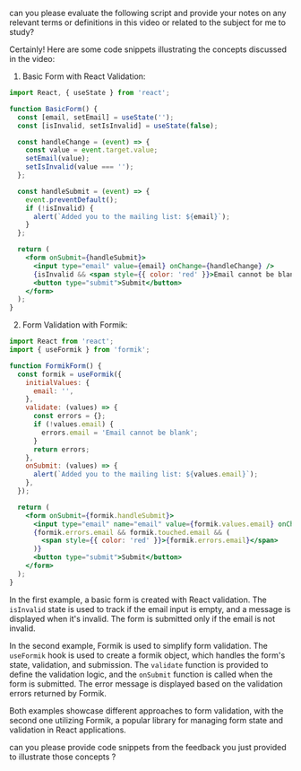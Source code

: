 can you please evaluate the following script and provide your notes on any relevant terms or definitions in this video or related to the subject for me to study?


Certainly! Here are some code snippets illustrating the concepts discussed in the video:

1. Basic Form with React Validation:
```jsx
import React, { useState } from 'react';

function BasicForm() {
  const [email, setEmail] = useState('');
  const [isInvalid, setIsInvalid] = useState(false);

  const handleChange = (event) => {
    const value = event.target.value;
    setEmail(value);
    setIsInvalid(value === '');
  };

  const handleSubmit = (event) => {
    event.preventDefault();
    if (!isInvalid) {
      alert(`Added you to the mailing list: ${email}`);
    }
  };

  return (
    <form onSubmit={handleSubmit}>
      <input type="email" value={email} onChange={handleChange} />
      {isInvalid && <span style={{ color: 'red' }}>Email cannot be blank</span>}
      <button type="submit">Submit</button>
    </form>
  );
}
```

2. Form Validation with Formik:
```jsx
import React from 'react';
import { useFormik } from 'formik';

function FormikForm() {
  const formik = useFormik({
    initialValues: {
      email: '',
    },
    validate: (values) => {
      const errors = {};
      if (!values.email) {
        errors.email = 'Email cannot be blank';
      }
      return errors;
    },
    onSubmit: (values) => {
      alert(`Added you to the mailing list: ${values.email}`);
    },
  });

  return (
    <form onSubmit={formik.handleSubmit}>
      <input type="email" name="email" value={formik.values.email} onChange={formik.handleChange} />
      {formik.errors.email && formik.touched.email && (
        <span style={{ color: 'red' }}>{formik.errors.email}</span>
      )}
      <button type="submit">Submit</button>
    </form>
  );
}
```

In the first example, a basic form is created with React validation. The `isInvalid` state is used to track if the email input is empty, and a message is displayed when it's invalid. The form is submitted only if the email is not invalid.

In the second example, Formik is used to simplify form validation. The `useFormik` hook is used to create a formik object, which handles the form's state, validation, and submission. The `validate` function is provided to define the validation logic, and the `onSubmit` function is called when the form is submitted. The error message is displayed based on the validation errors returned by Formik.

Both examples showcase different approaches to form validation, with the second one utilizing Formik, a popular library for managing form state and validation in React applications.

can you please provide code snippets from the feedback you just provided to illustrate those concepts ? 